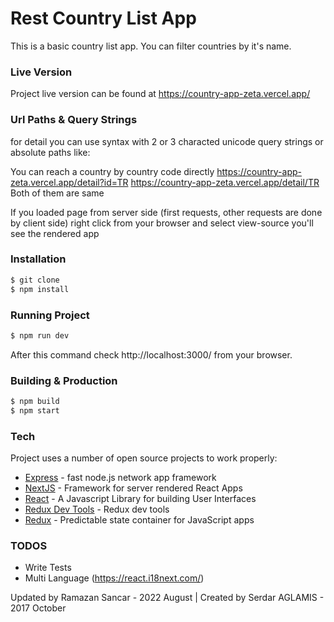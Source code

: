 # Rest Country List App

This is a basic country list app. You can filter countries by it's name.

### Live Version
Project live version can be found at https://country-app-zeta.vercel.app/
### Url Paths & Query Strings

for detail you can use syntax with 2 or 3 characted unicode query strings or absolute paths like:

You can reach a country by country code directly
https://country-app-zeta.vercel.app/detail?id=TR
https://country-app-zeta.vercel.app/detail/TR
Both of them are same

If you loaded page from server side (first requests, other requests are done by client side) right click from your browser and select view-source you'll see the rendered app
### Installation

```sh
$ git clone
$ npm install
```

### Running Project

```sh
$ npm run dev
```
After this command check http://localhost:3000/ from your browser.

### Building & Production

```sh
$ npm build
$ npm start
```

### Tech

Project uses a number of open source projects to work properly:

* [Express](https://expressjs.com/) - fast node.js network app framework
* [NextJS](https://github.com/zeit/next.js/) - Framework for server rendered React Apps
* [React](https://reactjs.org/) - A Javascript Library for building User Interfaces
* [Redux Dev Tools](https://github.com/gaearon/redux-devtools) - Redux dev tools
* [Redux](https://github.com/reactjs/redux) - Predictable state container for JavaScript apps




### TODOS
- Write Tests
- Multi Language (https://react.i18next.com/)

Updated by Ramazan Sancar - 2022 August | Created by Serdar AGLAMIS  - 2017 October
